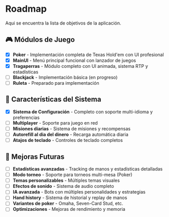 # Roadmap

Aqui se encuentra la lista de objetivos de la aplicación.

## 🎮 Módulos de Juego

* [x] **Poker** - Implementación completa de Texas Hold'em con UI profesional
* [x] **MainUI** - Menú principal funcional con lanzador de juegos
* [x] **Tragaperras** - Módulo completo con UI animada, sistema RTP y estadísticas
* [ ] **Blackjack** - Implementación básica (en progreso)
* [ ] **Ruleta** - Preparado para implementación

## 🎯 Características del Sistema

* [x] **Sistema de Configuración** - Completo con soporte multi-idioma y preferencias
* [ ] **Multiplayer** - Soporte para juego en red
* [ ] **Misiones diarias** - Sistema de misiones y recompensas
* [ ] **Autorefill al dia del dinero** - Recarga automática diaria
* [ ] **Atajos de teclado** - Controles de teclado completos

## 🚀 Mejoras Futuras

* [ ] **Estadísticas avanzadas** - Tracking de manos y estadísticas detalladas
* [ ] **Modo torneo** - Soporte para torneos multi-mesa (Poker)
* [ ] **Temas personalizables** - Múltiples temas visuales
* [ ] **Efectos de sonido** - Sistema de audio completo
* [ ] **IA avanzada** - Bots con múltiples personalidades y estrategias
* [ ] **Hand history** - Sistema de historial y replay de manos
* [ ] **Variantes de poker** - Omaha, Seven-Card Stud, etc.
* [ ] **Optimizaciones** - Mejoras de rendimiento y memoria
